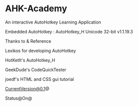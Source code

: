 # AHK-Academy
An interactive AutoHotkey Learning Application

Embedded AutoHotkey : AutoHotkey_H Unicode 32-bit v1.1.19.3

Thanks to & Reference

Lexikos for developing AutoHotkey

HotKetIt's AutoHotkey_H

GeekDude's CodeQuickTester

joedf's HTML and CSS gui tutorial

CurrentVersion@0.1@

Status@On@
